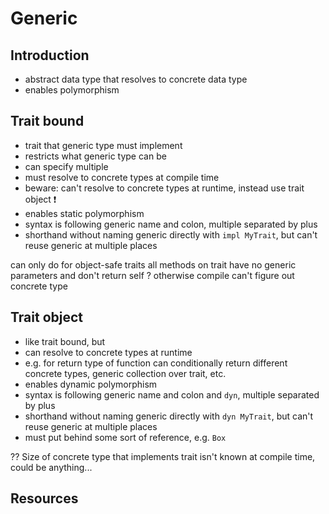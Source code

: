 # Generic



## Introduction

- abstract data type that resolves to concrete data type
- enables polymorphism



## Trait bound

- trait that generic type must implement
- restricts what generic type can be
- can specify multiple
- must resolve to concrete types at compile time
- beware: can't resolve to concrete types at runtime, instead use trait object ❗️
- enables static polymorphism
- syntax is following generic name and colon, multiple separated by plus
- shorthand without naming generic directly with `impl MyTrait`, but can't reuse generic at multiple places

can only do for object-safe traits
all methods on trait have no generic parameters and don't return self
? otherwise compile can't figure out concrete type



## Trait object

- like trait bound, but
- can resolve to concrete types at runtime
- e.g. for return type of function can conditionally return different concrete types, generic collection over trait, etc.
- enables dynamic polymorphism
- syntax is following generic name and colon and `dyn`, multiple separated by plus
- shorthand without naming generic directly with `dyn MyTrait`, but can't reuse generic at multiple places
- must put behind some sort of reference, e.g. `Box`

?? Size of concrete type that implements trait isn't known at compile time, could be anything...



## Resources
